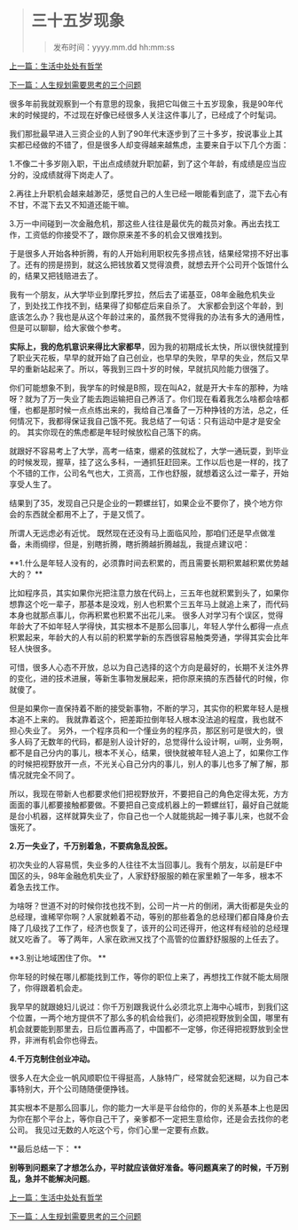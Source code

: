 ># 三十五岁现象
>
>>发布时间：yyyy.mm.dd hh:mm:ss

[上一篇：生活中处处有哲学](https://t.zsxq.com/RVny7e6)

[下一篇：⼈⽣规划需要思考的三个问题](https://t.zsxq.com/MFEQ3Vf)

很多年前我就观察到一个有意思的现象，我把它叫做三十五岁现象，我是90年代末的时候提的，不过现在好像已经很多人关注这件事儿了，已经成了个时髦词。 

我们那批最早进入三资企业的人到了90年代末逐步到了三十多岁，按说事业上其实都已经做的不错了，但是很多人却变得越来越焦虑，主要来自于以下几个方面： 

1.不像二十多岁刚入职，干出点成绩就升职加薪，到了这个年龄，有成绩是应当应分的，没成绩就得下岗走人了。 

2.再往上升职机会越来越渺茫，感觉自己的人生已经一眼能看到底了，混下去心有不甘，不混下去又不知道还能干嘛。 

3.万一中间碰到一次金融危机，那这些人往往是最优先的裁员对象。再出去找工作，工资低的你接受不了，跟你原来差不多的机会又很难找到。 

于是很多人开始各种折腾，有的人开始利用职权先多捞点钱，结果经常捞不好出事了。还有的捞是捞到，就这么把钱放着又觉得浪费，就想去开个公司开个饭馆什么的，结果又把钱赔进去了。 

我有一个朋友，从大学毕业到摩托罗拉，然后去了诺基亚，08年金融危机失业了，到处找工作找不到，结果得了抑郁症后来自杀了。 大家都会到这个年龄，到底该怎么办？我也是从这个年龄过来的，虽然我不觉得我的办法有多大的通用性，但是可以聊聊，给大家做个参考。

**实际上，我的危机意识来得比大家都早**，因为我的初期成长太快，所以很快就撞到了职业天花板，早早的就开始了自己创业，也早早的失败，早早的失业，然后又早早的重新站起来了。所以，等我到三四十岁的时候，早就抗风险能力很强了。 

你们可能想象不到，我学车的时候是B照，现在叫A2，就是开大卡车的那种，为啥呀？就为了万一失业了能去跑运输把自己养活了。你们现在看着我怎么啥都会啥都懂，也都是那时候一点点练出来的，我给自己准备了一万种挣钱的方法，总之，任何情况下，我都得保证我自己饿不死。我总结了一句话：只有运动中是才是安全的。 其实你现在的焦虑都是年轻时候放松自己落下的病。 

就跟好不容易考上了大学，高考一结束，绷紧的弦就松了，大学一通玩耍，到毕业的时候发现，握草，挂了这么多科，一通抓狂赶回来。工作以后也是一样的，找了个不错的工作，公司名气也大，工资高，工作也舒服，就想着这么过一辈子，开始享受人生了。 

结果到了35，发现自己只是企业的一颗螺丝钉，如果企业不要你了，换个地方你会的东西就全都用不上了，于是又慌了。 

所谓人无远虑必有近忧。 既然现在还没有马上面临风险，那咱们还是早点做准备，未雨绸缪，但是，别瞎折腾，瞎折腾越折腾越乱，我提点建议吧： 

**1.什么是年轻人没有的，必须靠时间去积累的，而且需要长期积累越积累优势越大的？ **

比如程序员，其实如果你光把注意力放在代码上，三五年也就积累到头了，如果你想靠这个吃一辈子，那基本是没戏，别人也积累个三五年马上就追上来了，而代码本身也就那点事儿，你再积累也积累不出花儿来。 很多人对学习有个误区，觉得年龄大了不如年轻人学得快，其实根本不是那么回事儿，年轻人学什么都得一点点积累起来，年龄大的人有以前的积累学新的东西很容易触类旁通，学得其实会比年轻人快很多。 

可惜，很多人心态不开放，总以为自己选择的这个方向是最好的，长期不关注外界的变化，进的技术进展，等新生事物发展起来，把你原来搞的东西替代的时候，你就傻了。

但是如果你一直保持着不断的接受新事物，不断的学习，其实你的积累年轻人是根本追不上来的。 我就靠着这个，把差距拉倒年轻人根本没法追的程度，我也就不担心失业了。 另外，一个程序员和一个懂业务的程序员，那区别可是很大的，很多人码了无数年的代码，都是别人设计好的，总觉得什么设计啊，ui啊，业务啊，都不是自己分内的事儿，根本不关心，结果，很快就被年轻人追上了，如果你工作的时候把视野放开一点，不光关心自己分内的事儿，别人的事儿也多了解了解，那情况就完全不同了。 

所以，我现在带新人也都要求他们把视野放开，不要把自己的角色定得太死，方方面面的事儿都要接触都要做。不要把自己变成机器上的一颗螺丝钉，最好自己就能是台小机器，这样就算失业了，你自己也一个人就能挑起一摊子事儿来，也就不会饿死了。 

**2.万一失业了，千万别着急，不要病急乱投医。**

初次失业的人容易慌，失业多的人往往不太当回事儿。我有个朋友，以前是EF中国区的头，98年金融危机失业了，人家舒舒服服的赖在家里赖了一年多，根本不着急去找工作。 

为啥呀？世道不对的时候你找也找不到，公司一片一片的倒闭，满大街都是失业的总经理，谁稀罕你啊？人家就赖着不动，等别的那些着急的总经理们都自降身价去降了几级找了工作了，经济也恢复了，该开的公司还得开，他这样有经验的总经理就又吃香了。 等了两年，人家在欧洲又找了个高管的位置舒舒服服的上任去了。 

**3.别让地域困住了你。 **

你年轻的时候在哪儿都能找到工作，等你的职位上来了，再想找工作就不能太局限了，你得跟着机会走。 

我早早的就跟媳妇儿说过：你千万别跟我说什么必须北京上海中心城市，到我们这个位置，一两个地方提供不了那么多的机会给我们，必须把视野放到全国，哪里有机会就要能到那里去，日后位置再高了，中国都不一定够，你还得把视野放到全世界，非洲有机会你也得去。 

**4.千万克制住创业冲动。**

很多人在大企业一帆风顺职位干得挺高，人脉特广，经常就会犯迷糊，以为自己本事特别大，开个公司随随便便挣钱。 

其实根本不是那么回事儿，你的能力一大半是平台给你的，你的关系基本上也是因为你在那个平台上，等你自己干了，亲爹都不一定把生意给你，还是会去找你的老公司。 我见过无数的人吃这个亏，你们心里一定要有点数。 

**最后总结一下： **

**别等到问题来了才想怎么办，平时就应该做好准备。等问题真来了的时候，千万别乱，急并不能解决问题**。

[上一篇：生活中处处有哲学](https://t.zsxq.com/RVny7e6)

[下一篇：⼈⽣规划需要思考的三个问题](https://t.zsxq.com/MFEQ3Vf)
















​     











